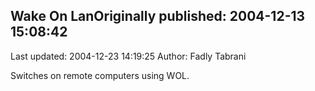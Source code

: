 ## Wake On LanOriginally published: 2004-12-13 15:08:42 
Last updated: 2004-12-23 14:19:25 
Author: Fadly Tabrani 
 
Switches on remote computers using WOL.